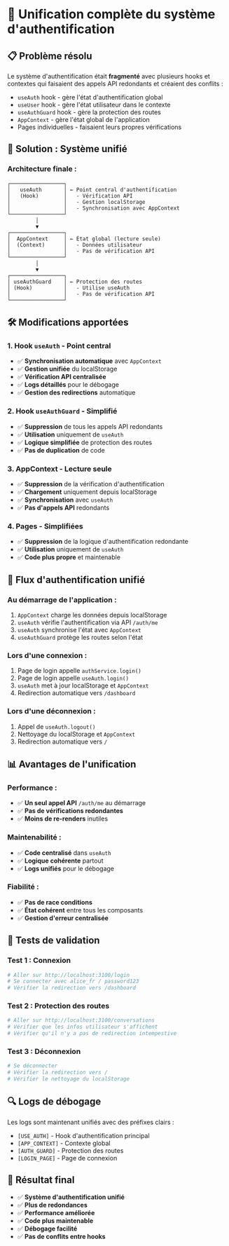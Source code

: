 # 🔧 Unification complète du système d'authentification

## 📋 Problème résolu

Le système d'authentification était **fragmenté** avec plusieurs hooks et contextes qui faisaient des appels API redondants et créaient des conflits :

- `useAuth` hook - gère l'état d'authentification global
- `useUser` hook - gère l'état utilisateur dans le contexte  
- `useAuthGuard` hook - gère la protection des routes
- `AppContext` - gère l'état global de l'application
- Pages individuelles - faisaient leurs propres vérifications

## 🎯 Solution : Système unifié

### **Architecture finale :**

```
┌─────────────────┐
│   useAuth       │ ← Point central d'authentification
│   (Hook)        │   - Vérification API
│                 │   - Gestion localStorage
│                 │   - Synchronisation avec AppContext
└─────────────────┘
         │
         ▼
┌─────────────────┐
│  AppContext     │ ← État global (lecture seule)
│  (Context)      │   - Données utilisateur
│                 │   - Pas de vérification API
└─────────────────┘
         │
         ▼
┌─────────────────┐
│ useAuthGuard    │ ← Protection des routes
│ (Hook)          │   - Utilise useAuth
│                 │   - Pas de vérification API
└─────────────────┘
```

## 🛠️ Modifications apportées

### 1. **Hook `useAuth` - Point central**
- ✅ **Synchronisation automatique** avec `AppContext`
- ✅ **Gestion unifiée** du localStorage
- ✅ **Vérification API centralisée**
- ✅ **Logs détaillés** pour le débogage
- ✅ **Gestion des redirections** automatique

### 2. **Hook `useAuthGuard` - Simplifié**
- ✅ **Suppression** de tous les appels API redondants
- ✅ **Utilisation** uniquement de `useAuth`
- ✅ **Logique simplifiée** de protection des routes
- ✅ **Pas de duplication** de code

### 3. **AppContext - Lecture seule**
- ✅ **Suppression** de la vérification d'authentification
- ✅ **Chargement** uniquement depuis localStorage
- ✅ **Synchronisation** avec `useAuth`
- ✅ **Pas d'appels API** redondants

### 4. **Pages - Simplifiées**
- ✅ **Suppression** de la logique d'authentification redondante
- ✅ **Utilisation** uniquement de `useAuth`
- ✅ **Code plus propre** et maintenable

## 🔄 Flux d'authentification unifié

### **Au démarrage de l'application :**
1. `AppContext` charge les données depuis localStorage
2. `useAuth` vérifie l'authentification via API `/auth/me`
3. `useAuth` synchronise l'état avec `AppContext`
4. `useAuthGuard` protège les routes selon l'état

### **Lors d'une connexion :**
1. Page de login appelle `authService.login()`
2. Page de login appelle `useAuth.login()`
3. `useAuth` met à jour localStorage et `AppContext`
4. Redirection automatique vers `/dashboard`

### **Lors d'une déconnexion :**
1. Appel de `useAuth.logout()`
2. Nettoyage du localStorage et `AppContext`
3. Redirection automatique vers `/`

## 📊 Avantages de l'unification

### **Performance :**
- ✅ **Un seul appel API** `/auth/me` au démarrage
- ✅ **Pas de vérifications redondantes**
- ✅ **Moins de re-renders** inutiles

### **Maintenabilité :**
- ✅ **Code centralisé** dans `useAuth`
- ✅ **Logique cohérente** partout
- ✅ **Logs unifiés** pour le débogage

### **Fiabilité :**
- ✅ **Pas de race conditions**
- ✅ **État cohérent** entre tous les composants
- ✅ **Gestion d'erreur centralisée**

## 🧪 Tests de validation

### **Test 1 : Connexion**
```bash
# Aller sur http://localhost:3100/login
# Se connecter avec alice_fr / password123
# Vérifier la redirection vers /dashboard
```

### **Test 2 : Protection des routes**
```bash
# Aller sur http://localhost:3100/conversations
# Vérifier que les infos utilisateur s'affichent
# Vérifier qu'il n'y a pas de redirection intempestive
```

### **Test 3 : Déconnexion**
```bash
# Se déconnecter
# Vérifier la redirection vers /
# Vérifier le nettoyage du localStorage
```

## 🔍 Logs de débogage

Les logs sont maintenant unifiés avec des préfixes clairs :
- `[USE_AUTH]` - Hook d'authentification principal
- `[APP_CONTEXT]` - Contexte global
- `[AUTH_GUARD]` - Protection des routes
- `[LOGIN_PAGE]` - Page de connexion

## 🎯 Résultat final

- ✅ **Système d'authentification unifié**
- ✅ **Plus de redondances**
- ✅ **Performance améliorée**
- ✅ **Code plus maintenable**
- ✅ **Débogage facilité**
- ✅ **Pas de conflits entre hooks**


